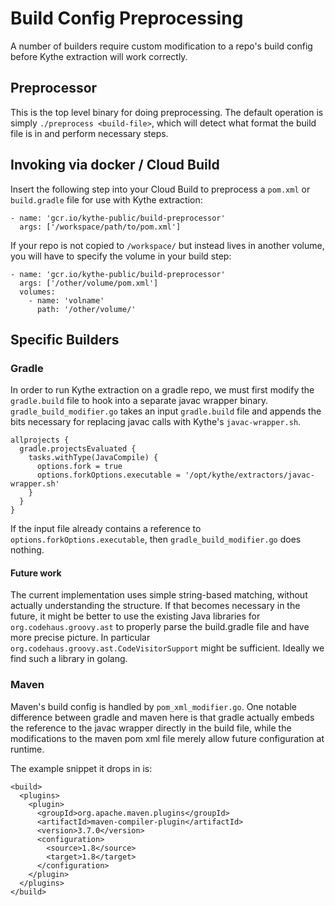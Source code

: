 # Build Config Preprocessing

A number of builders require custom modification to a repo's build config before
Kythe extraction will work correctly.

## Preprocessor

This is the top level binary for doing preprocessing.  The default operation is
simply `./preprocess <build-file>`, which will detect what format the build file
is in and perform necessary steps.

## Invoking via docker / Cloud Build

Insert the following step into your Cloud Build to preprocess a `pom.xml` or
`build.gradle` file for use with Kythe extraction:

```
- name: 'gcr.io/kythe-public/build-preprocessor'
  args: ['/workspace/path/to/pom.xml']
```

If your repo is not copied to `/workspace/` but instead lives in another volume,
you will have to specify the volume in your build step:

```
- name: 'gcr.io/kythe-public/build-preprocessor'
  args: ['/other/volume/pom.xml']
  volumes:
    - name: 'volname'
      path: '/other/volume/'
```

## Specific Builders

### Gradle

In order to run Kythe extraction on a gradle repo, we must first modify the
`gradle.build` file to hook into a separate javac wrapper binary.
`gradle_build_modifier.go` takes an input `gradle.build` file and appends the
bits necessary for replacing javac calls with Kythe's `javac-wrapper.sh`.

```
allprojects {
  gradle.projectsEvaluated {
    tasks.withType(JavaCompile) {
      options.fork = true
      options.forkOptions.executable = '/opt/kythe/extractors/javac-wrapper.sh'
    }
  }
}
```

If the input file already contains a reference to
`options.forkOptions.executable`, then `gradle_build_modifier.go` does nothing.

#### Future work

The current implementation uses simple string-based matching, without actually
understanding the structure.  If that becomes necessary in the future, it might
be better to use the existing Java libraries for `org.codehaus.groovy.ast` to
properly parse the build.gradle file and have more precise picture.  In
particular `org.codehaus.groovy.ast.CodeVisitorSupport` might be sufficient.
Ideally we find such a library in golang.

### Maven

Maven's build config is handled by `pom_xml_modifier.go`.  One notable
difference between gradle and maven here is that gradle actually embeds the
reference to the javac wrapper directly in the build file, while the
modifications to the maven pom xml file merely allow future configuration at
runtime.

The example snippet it drops in is:

```
<build>
  <plugins>
    <plugin>
      <groupId>org.apache.maven.plugins</groupId>
      <artifactId>maven-compiler-plugin</artifactId>
      <version>3.7.0</version>
      <configuration>
        <source>1.8</source>
        <target>1.8</target>
      </configuration>
    </plugin>
  </plugins>
</build>
```
